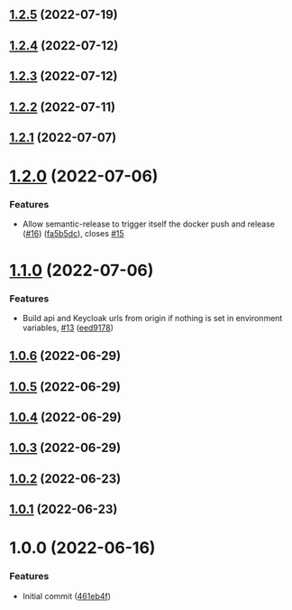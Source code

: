 ## [1.2.5](https://github.com/lajavaness/annotto-front/compare/v1.2.4...v1.2.5) (2022-07-19)

## [1.2.4](https://github.com/lajavaness/annotto-front/compare/v1.2.3...v1.2.4) (2022-07-12)

## [1.2.3](https://github.com/lajavaness/annotto-front/compare/v1.2.2...v1.2.3) (2022-07-12)

## [1.2.2](https://github.com/lajavaness/annotto-front/compare/v1.2.1...v1.2.2) (2022-07-11)

## [1.2.1](https://github.com/lajavaness/annotto-front/compare/v1.2.0...v1.2.1) (2022-07-07)

# [1.2.0](https://github.com/lajavaness/annotto-front/compare/v1.1.0...v1.2.0) (2022-07-06)


### Features

* Allow semantic-release to trigger itself the docker push and release ([#16](https://github.com/lajavaness/annotto-front/issues/16)) ([fa5b5dc](https://github.com/lajavaness/annotto-front/commit/fa5b5dc8441847b60095371723321b5e84807968)), closes [#15](https://github.com/lajavaness/annotto-front/issues/15)

# [1.1.0](https://github.com/lajavaness/annotto-front/compare/v1.0.6...v1.1.0) (2022-07-06)


### Features

* Build api and Keycloak urls from origin if nothing is set in environment variables, [#13](https://github.com/lajavaness/annotto-front/issues/13) ([eed9178](https://github.com/lajavaness/annotto-front/commit/eed9178c5b80d8fa99e75ad2e8a8474a37a697f9))

## [1.0.6](https://github.com/lajavaness/annotto-front/compare/v1.0.5...v1.0.6) (2022-06-29)

## [1.0.5](https://github.com/lajavaness/annotto-front/compare/v1.0.4...v1.0.5) (2022-06-29)

## [1.0.4](https://github.com/lajavaness/annotto-front/compare/v1.0.3...v1.0.4) (2022-06-29)

## [1.0.3](https://github.com/lajavaness/annotto-front/compare/v1.0.2...v1.0.3) (2022-06-29)

## [1.0.2](https://github.com/lajavaness/annotto-front/compare/v1.0.1...v1.0.2) (2022-06-23)

## [1.0.1](https://github.com/lajavaness/annotto-front/compare/v1.0.0...v1.0.1) (2022-06-23)

# 1.0.0 (2022-06-16)


### Features

* Initial commit ([461eb4f](https://github.com/lajavaness/annotto-front/commit/461eb4f48da1a58ba7ceb8c6fba0a23d47617bf3))
